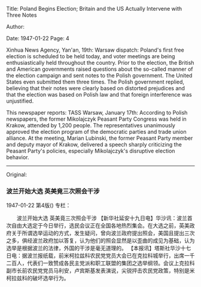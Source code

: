 Title: Poland Begins Election; Britain and the US Actually Intervene with Three Notes

Author:

Date: 1947-01-22
Page: 4

Xinhua News Agency, Yan'an, 19th: Warsaw dispatch: Poland's first free election is scheduled to be held today, and voter meetings are being enthusiastically held throughout the country. Prior to the election, the British and American governments raised questions about the so-called manner of the election campaign and sent notes to the Polish government. The United States even submitted them three times. The Polish government replied, believing that their notes were clearly based on distorted prejudices and that the election was based on Polish law and that foreign interference was unjustified.

This newspaper reports: TASS Warsaw, January 17th: According to Polish newspapers, the former Mikolajczyk Peasant Party Congress was held in Krakow, attended by 1,200 people. The representatives unanimously approved the election program of the democratic parties and trade union alliance. At the meeting, Marian Lubinski, the former Peasant Party member and deputy mayor of Krakow, delivered a speech sharply criticizing the Peasant Party's policies, especially Mikolajczyk's disruptive election behavior.



<hr /> 

Original: 


### 波兰开始大选  英美竟三次照会干涉

1947-01-22
第4版()
专栏：

　　波兰开始大选
    英美竟三次照会干涉
    【新华社延安十九日电】华沙讯：波兰首次自由大选定于今日举行，选民会议正在全国各地热烈集会。在大选之前，英美政府关于所谓选举运动的方式，发生疑问，曾向波兰政府提出照会，美国且提出三次之多，俱经波兰政府加以答复，认为他们的照会显然是以歪曲的成见为基础，认为选举是根据波兰的法律，外国的干涉是毫无道理的。
    【本报讯】塔斯社华沙十七日电：据波兰报纸载，前米柯拉兹科农民党党员大会已在克拉科城举行，出席一千二百人，代表们一致赞成各民主党派和职工联盟的集团之选举纲领。会议上克拉科副市长前农民党党员马利安，卢宾斯基发表演说，尖锐抨击农民党政策，特别是米柯拉兹科的破坏选举行为。
